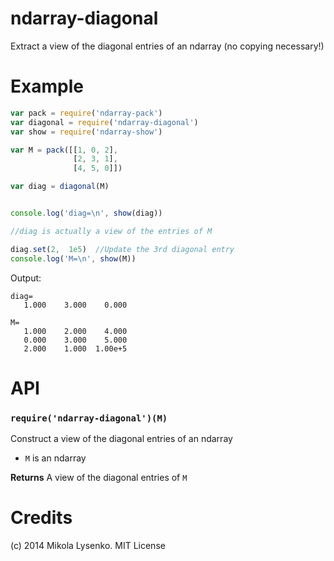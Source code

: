 ndarray-diagonal
================
Extract a view of the diagonal entries of an ndarray (no copying necessary!)

# Example

```javascript
var pack = require('ndarray-pack')
var diagonal = require('ndarray-diagonal')
var show = require('ndarray-show')

var M = pack([[1, 0, 2],
              [2, 3, 1],
              [4, 5, 0]])

var diag = diagonal(M)


console.log('diag=\n', show(diag))

//diag is actually a view of the entries of M

diag.set(2,  1e5)  //Update the 3rd diagonal entry
console.log('M=\n', show(M))
```

Output:

```
diag=
   1.000    3.000    0.000

M=
   1.000    2.000    4.000
   0.000    3.000    5.000
   2.000    1.000  1.00e+5
```

# API

### `require('ndarray-diagonal')(M)`
Construct a view of the diagonal entries of an ndarray

* `M` is an ndarray

**Returns** A view of the diagonal entries of `M`

# Credits
(c) 2014 Mikola Lysenko. MIT License